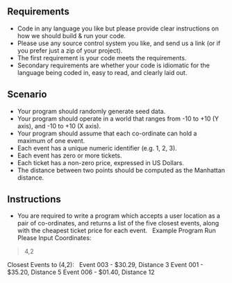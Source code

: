 
 
## Requirements
- Code in any language you like but please provide clear instructions on how we should build & run your code.
- Please use any source control system you like, and send us a link (or if you prefer just a zip of your project).
- The first requirement is your code meets the requirements.
- Secondary requirements are whether your code is idiomatic for the language being coded in, easy to read, and clearly laid out.
 
## Scenario
- Your program should randomly generate seed data.
- Your program should operate in a world that ranges from -10 to +10 (Y axis), and -10 to +10 (X axis).
- Your program should assume that each co-ordinate can hold a maximum of one event.
- Each event has a unique numeric identifier (e.g. 1, 2, 3).
- Each event has zero or more tickets.
- Each ticket has a non-zero price, expressed in US Dollars.
- The distance between two points should be computed as the Manhattan distance.
 
## Instructions
- You are required to write a program which accepts a user location as a pair of co-ordinates, 
  and returns a list of the five closest events, along with the cheapest ticket price for each event.
 
Example Program Run
 
Please Input Coordinates:

> 4,2

Closest Events to (4,2):
 
Event 003 - $30.29, Distance 3
Event 001 - $35.20, Distance 5
Event 006 - $01.40, Distance 12

